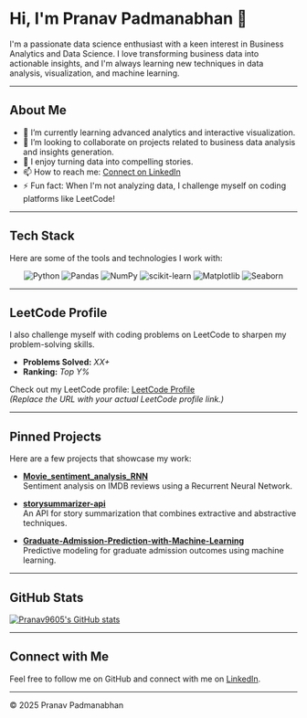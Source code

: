 # Hi, I'm Pranav Padmanabhan 👋

I'm a passionate data science enthusiast with a keen interest in Business Analytics and Data Science. I love transforming business data into actionable insights, and I'm always learning new techniques in data analysis, visualization, and machine learning.

---

## About Me

- 🔭 I’m currently learning advanced analytics and interactive visualization.
- 🌱 I’m looking to collaborate on projects related to business data analysis and insights generation.
- 👯 I enjoy turning data into compelling stories.
- 📫 How to reach me: [Connect on LinkedIn](https://www.linkedin.com/in/pranav-padmanabhan-903934249/)
- ⚡ Fun fact: When I'm not analyzing data, I challenge myself on coding platforms like LeetCode!

---

## Tech Stack

Here are some of the tools and technologies I work with:

<div align="center">
  <!-- Language and library badges from shields.io -->
  <img src="https://img.shields.io/badge/Python-3776AB?style=for-the-badge&logo=python&logoColor=white" alt="Python"/>
  <img src="https://img.shields.io/badge/Pandas-150458?style=for-the-badge&logo=pandas&logoColor=white" alt="Pandas"/>
  <img src="https://img.shields.io/badge/NumPy-013243?style=for-the-badge&logo=numpy&logoColor=white" alt="NumPy"/>
  <img src="https://img.shields.io/badge/scikit--learn-F7931E?style=for-the-badge&logo=scikit-learn&logoColor=white" alt="scikit-learn"/>
  <img src="https://img.shields.io/badge/Matplotlib-FF6F00?style=for-the-badge&logo=matplotlib&logoColor=white" alt="Matplotlib"/>
  <img src="https://img.shields.io/badge/Seaborn-2C7BB6?style=for-the-badge&logo=seaborn&logoColor=white" alt="Seaborn"/>
  <!-- Add any other technologies you know -->
</div>

---

## LeetCode Profile

I also challenge myself with coding problems on LeetCode to sharpen my problem-solving skills.  
- **Problems Solved:** *XX+* <!-- Update with your count -->
- **Ranking:** *Top Y%* <!-- Update with your ranking or leave as a placeholder -->

Check out my LeetCode profile: [LeetCode Profile](https://leetcode.com/yourusername)  
*(Replace the URL with your actual LeetCode profile link.)*

<!-- Optionally, you can use a dynamic LeetCode card if you set it up. For example: -->
<!-- [![LeetCode stats](https://leetcard.jacoblin.cool/yourusername)](https://leetcode.com/yourusername/) -->

---

## Pinned Projects

Here are a few projects that showcase my work:

- **[Movie_sentiment_analysis_RNN](https://github.com/Pranav9605/Movie_sentiment_analysis_RNN)**  
  Sentiment analysis on IMDB reviews using a Recurrent Neural Network.

- **[storysummarizer-api](https://github.com/Pranav9605/storysummarizer-api)**  
  An API for story summarization that combines extractive and abstractive techniques.

- **[Graduate-Admission-Prediction-with-Machine-Learning](https://github.com/Pranav9605/Graduate-Admission-Prediction-with-Machine-Learning)**  
  Predictive modeling for graduate admission outcomes using machine learning.

---

## GitHub Stats

[![Pranav9605's GitHub stats](https://github-readme-stats.vercel.app/api?username=Pranav9605&show_icons=true&theme=radical)](https://github.com/Pranav9605)

---

## Connect with Me

Feel free to follow me on GitHub and connect with me on [LinkedIn](https://www.linkedin.com/in/pranav-padmanabhan-903934249/).

---

© 2025 Pranav Padmanabhan

